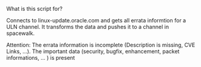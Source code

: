 What is this script for? 

Connects to linux-update.oracle.com and gets all errata informtion for a ULN channel. 
It transforms the data and pushes it to a channel in spacewalk. 

Attention: The errata information is incomplete (Description is missing, CVE Links, ...).
The important data (security, bugfix, enhancement, packet informations, ... ) is present
